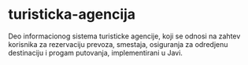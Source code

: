 # turisticka-agencija
Deo informacionog sistema turisticke agencije, koji se odnosi na zahtev korisnika za rezervaciju prevoza, smestaja, osiguranja za odredjenu destinaciju i progam putovanja, implementirani u Javi.  
